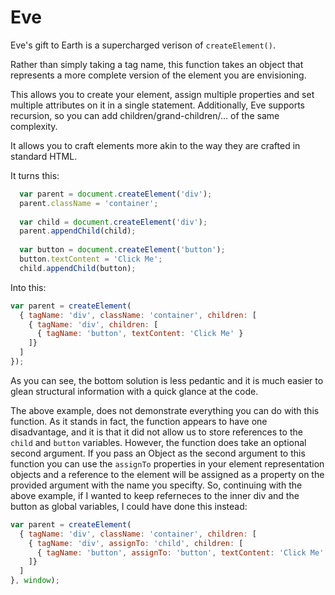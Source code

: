 # Eve
Eve's gift to Earth is a supercharged verison of `createElement()`. 

Rather than simply taking a tag name, this function takes an object that represents a more complete version of the element you are envisioning. 

This allows you to create your element, assign multiple properties and set multiple attributes on it in a single statement. Additionally, Eve supports recursion, so you can add children/grand-children/... of the same complexity.

It allows you to craft elements more akin to the way they are crafted in standard HTML. 


It turns this:

```javascript
  var parent = document.createElement('div');
  parent.className = 'container';
  
  var child = document.createElement('div');
  parent.appendChild(child);
  
  var button = document.createElement('button');
  button.textContent = 'Click Me';
  child.appendChild(button);
```

Into this:

```javascript
var parent = createElement(
  { tagName: 'div', className: 'container', children: [
    { tagName: 'div', children: [
      { tagName: 'button', textContent: 'Click Me' }
    ]}
  ]
});

```

As you can see, the bottom solution is less pedantic and it is much easier to glean structural information with a quick glance at the code.


The above example, does not demonstrate everything you can do with this function. As it stands in fact, the function appears to have one disadvantage, and it is that it did not allow us to store references to the `child` and `button` variables. However, the function does take an optional second argument. If you pass an Object as the second argument to this function you can use the `assignTo` properties in your element representation objects and a reference to the element will be assigned as a property on the provided argument with the name you specifty. So, continuing with the above example, if I wanted to keep referneces to the inner div and the button as global variables, I could have done this instead:

```javascript
var parent = createElement(
  { tagName: 'div', className: 'container', children: [
    { tagName: 'div', assignTo: 'child', children: [
      { tagName: 'button', assignTo: 'button', textContent: 'Click Me' }
    ]}
  ]
}, window);

```
